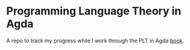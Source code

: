 # Programming Language Theory in Agda

A repo to track my progress while I work through the PLT in Agda [book](https://wenkokke.github.io/sf).

